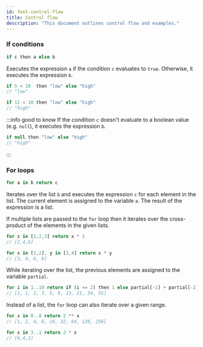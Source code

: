 ```yaml
---
id: feel-control-flow 
title: Control flow
description: "This document outlines control flow and examples."
---
```


### If conditions

```js
if c then a else b
```

Executes the expression `a` if the condition `c` evaluates to `true`. Otherwise, it executes the
expression `b`.

```js
if 5 < 10  then "low" else "high"
// "low"

if 12 < 10 then "low" else "high"
// "high"
```

:::info good to know
If the condition `c` doesn't evaluate to a boolean value (e.g. `null`), it
executes the expression `b`.

```js
if null then "low" else "high"
// "high"
```

:::

### For loops

```js
for a in b return c
```

Iterates over the list `b` and executes the expression `c` for each element in the list. The current
element is assigned to the variable `a`. The result of the expression is a list.

If multiple lists are passed to the `for` loop then it iterates over the cross-product of the
elements in the given lists.

```js
for x in [1,2,3] return x * 2
// [2,4,6]

for x in [1,2], y in [3,4] return x * y
// [3, 4, 6, 8]
```

While iterating over the list, the previous elements are assigned to the variable `partial`.

```js
for i in 1..10 return if (i <= 2) then 1 else partial[-1] + partial[-2]
// [1, 1, 2, 3, 5, 8, 13, 21, 34, 55]
```

Instead of a list, the `for` loop can also iterate over a given range.

```js
for x in 0..8 return 2 ** x
// [1, 2, 4, 8, 16, 32, 64, 128, 256]

for x in 3..1 return 2 * x
// [6,4,2]
```
